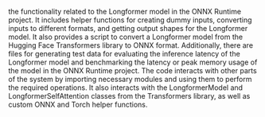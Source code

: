 the functionality related to the Longformer model in the ONNX Runtime project. It includes helper functions for creating dummy inputs, converting inputs to different formats, and getting output shapes for the Longformer model. It also provides a script to convert a Longformer model from the Hugging Face Transformers library to ONNX format. Additionally, there are files for generating test data for evaluating the inference latency of the Longformer model and benchmarking the latency or peak memory usage of the model in the ONNX Runtime project. The code interacts with other parts of the system by importing necessary modules and using them to perform the required operations. It also interacts with the LongformerModel and LongformerSelfAttention classes from the Transformers library, as well as custom ONNX and Torch helper functions.